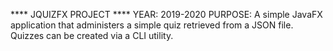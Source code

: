 **** JQUIZFX PROJECT ****
YEAR: 2019-2020
PURPOSE: A simple JavaFX application that administers a simple quiz retrieved from a JSON file. Quizzes can be created via a CLI utility.


